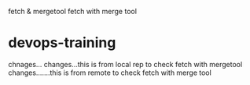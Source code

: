 fetch & mergetool
fetch with merge tool
# devops-training ## 
chnages...
changes...this is from local rep to check fetch with mergetool
changes.......this is from remote to check fetch with merge tool





